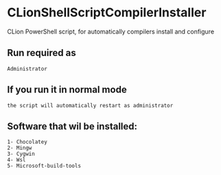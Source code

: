 # CLionShellScriptCompilerInstaller
CLion PowerShell script, for automatically compilers install and configure 

<h2>Run required as</h2>
<code>Administrator</code> 
<h2>If you run it in normal mode</h2>
<code>the script will automatically restart as administrator</code>
<h2>Software that wil be installed:</h2>
<code>1- Chocolatey</code><br>
<code>2- Mingw</code><br>
<code>3- Cygwin</code><br>
<code>4- Wsl</code><br>
<code>5- Microsoft-build-tools<code>
